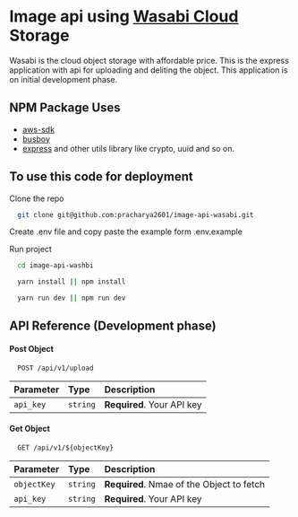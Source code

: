 
# Image api using [Wasabi Cloud](https://wasabi.com/) Storage

Wasabi is the cloud object storage with affordable price. 
This is the express application with api for uploading and deliting the object.
This application is on initial development phase.


## NPM Package Uses

 - [aws-sdk](https://www.npmjs.com/package/aws-sdk)
 - [busboy](https://www.npmjs.com/package/busboy)
 - [express](https://www.npmjs.com/package/express)
 and other utils library like crypto, uuid and so on.

## To use this code for deployment

Clone the repo

```bash
  git clone git@github.com:pracharya2601/image-api-wasabi.git
```
Create .env file and copy paste the example form .env.example

Run project
```bash
  cd image-api-washbi
```
```bash
  yarn install || npm install
```
```bash
  yarn run dev || npm run dev
```


## API Reference (Development phase)

#### Post Object

```http
  POST /api/v1/upload
```

| Parameter | Type     | Description                |
| :-------- | :------- | :------------------------- |
| `api_key` | `string` | **Required**. Your API key |

#### Get Object

```http
  GET /api/v1/${objectKey}
```

| Parameter | Type     | Description                       |
| :-------- | :------- | :-------------------------------- |
| `objectKey`      | `string` | **Required**. Nmae of the Object to fetch |
| `api_key`      | `string` | **Required**. Your API key|
